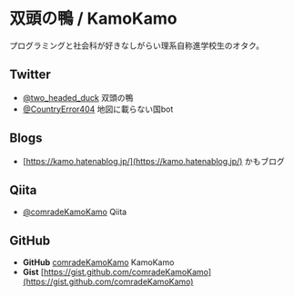 # 双頭の鴨 / KamoKamo
プログラミングと社会科が好きなしがらい理系自称進学校生のオタク。  
## Twitter
- [@two_headed_duck](https://twitter.com/two_headed_duck) 双頭の鴨
- [@CountryError404](https://twitter.com/countryerror404) 地図に載らない国bot
  
## Blogs
- [https://kamo.hatenablog.jp/](https://kamo.hatenablog.jp/) かもブログ
  
## Qiita
- [@comradeKamoKamo](https://qiita.com/comradeKamoKamo) Qiita
  
## GitHub
- **GitHub** [comradeKamoKamo](https://github.com/comradeKamoKamo/) KamoKamo
- **Gist** [https://gist.github.com/comradeKamoKamo](https://gist.github.com/comradeKamoKamo)
